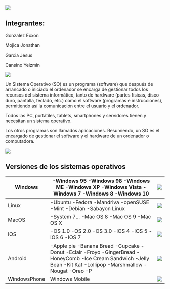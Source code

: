 ![](https://images.cooltext.com/5136244.png)



## Integrantes:
Gonzalez Exxon

Mojica Jonathan

Garcia Jesus

Cansino Yeizmin


![](https://images.cooltext.com/5136252.png)

Un Sistema Operativo (SO) es un programa (software) que después de arrancado o iniciado el ordenador se encarga de gestionar todos los recursos del sistema informático, tanto de hardware (partes físicas, disco duro, pantalla, teclado, etc.) como el software (programas e instrucciones), permitiendo así la comunicación entre el usuario y el ordenador. 

 Todos las PC, portátiles, tablets, smartphones y servidores tienen y necesitan un sistema operativo.

 Los otros programas son llamados aplicaciones. Resumiendo, un SO es el encargado de gestionar el software y el hardware de un ordenador o computadora.

![](http://www.nosabesnada.com/uploads/2013/02/Captura-de-pantalla-2012-04-06-a-las-22.27.20-300x221.png)


##  Versiones de los sistemas operativos





| Windows      | -Windows 95 -Windows 98 -Windows ME -Windows XP -Windows Vista -Windows 7 -Windows 8 -Windows 10                                                                 |  ![](https://vignette.wikia.nocookie.net/creepypasta/images/c/c9/Windows-logo.png/revision/latest?cb=20170708054107&path-prefix=es) |
|--------------|------------------------------------------------------------------------------------------------------------------------------------------------------------------|---|
| Linux        | -Ubuntu -Fedora -Mandriva -openSUSE -Mint -Debian -Sabayon Linux                                                                                                 | ![](https://seeklogo.com/images/L/Linux_Tux-logo-DA252F3C21-seeklogo.com.png)  |
| MacOS        | -System 7... -Mac OS 8 -Mac OS 9 -Mac OS X                                                                                                                       |  ![](https://seeklogo.com/images/M/Mac_OS-logo-EBD2AA67B3-seeklogo.com.png) |
| IOS          | -OS 1.0 -OS 2.0 -OS 3.0 -IOS 4 -IOS 5 -IOS 6 -IOS 7                                                                                                              |  ![](https://vignette.wikia.nocookie.net/logopedia/images/6/63/IOS_logo_2012.png/revision/latest?cb=20160329193433) |
| Android      | -Apple pie -Banana Bread -Cupcake -Donut -Eclair -Froyo -GingerBread -HoneyComb -Ice Cream Sandwich -Jelly Bean -Kit Kat -Lollipop -Marshmallow -Nougat -Oreo -P | ![](https://ugc.kn3.net/i/origin/http://www.androidguys.com/wp-content/uploads/2010/02/Android-Logo-Leaning.jpg)  |
| WindowsPhone | Windows Mobile                                                                                                                                                   |  ![](https://vignette.wikia.nocookie.net/logopedia/images/3/3a/Windows_mobile_logo.jpg/revision/latest?cb=20110727200010) |
